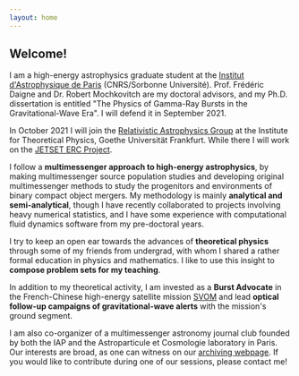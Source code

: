 ```yaml
---
layout: home
---
```



## Welcome!

I am a high-energy astrophysics graduate student at the [Institut d'Astrophysique de Paris](http://www.iap.fr/) (CNRS/Sorbonne Université). Prof. Frédéric Daigne and Dr. Robert Mochkovitch are my doctoral advisors, and my Ph.D. dissertation is entitled "The Physics of Gamma-Ray Bursts in the Gravitational-Wave Era". I will defend it in September 2021.

In October 2021 I will join the [Relativistic Astrophysics Group](https://relastro.uni-frankfurt.de/) at the Institute for Theoretical Physics, Goethe Universität Frankfurt. While there I will work on the [JETSET ERC Project](https://cordis.europa.eu/project/id/884631).

I follow a **multimessenger approach to high-energy astrophysics**, by making multimessenger source population studies and developing original multimessenger methods to study the progenitors and environments of binary compact object mergers. My methodology is mainly **analytical and semi-analytical**, though I have recently collaborated to projects involving heavy numerical statistics, and I have some experience with computational fluid dynamics software from my pre-doctoral years.

I try to keep an open ear towards the advances of **theoretical physics** through some of my friends from undergrad, with whom I shared a rather formal education in physics and mathematics. I like to use this insight to **compose problem sets for my teaching**.  

In addition to my theoretical activity, I am invested as a **Burst Advocate** in the French-Chinese high-energy satellite mission [SVOM](https://www.svom.eu/#filter=.accueil) and lead **optical follow-up campaigns of gravitational-wave alerts** with the mission's ground segment.

I am also co-organizer of a multimessenger astronomy journal club founded by both the IAP and the Astroparticule et Cosmologie laboratory in Paris. Our interests are broad, as one can witness on our [archiving webpage](https://bandang0.github.io/mmajconline/). If you would like to contribute during one of our sessions, please contact me!


